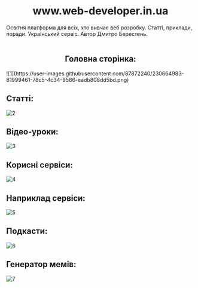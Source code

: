 <h1 align="center">www.web-developer.in.ua </h1>
Освітня платформа для всіх, хто вивчає веб розробку. Статті, приклади, поради. Український сервіс. Автор Дмитро Берестень. 
<br><br/>  
  
  
 <h2 align="center">Головна сторінка:</h2>
![1](https://user-images.githubusercontent.com/87872240/230664983-81999461-78c5-4c34-9586-eadb808dd5bd.png)

## Статті:
![2](https://user-images.githubusercontent.com/87872240/230665544-682ce9b5-e978-4806-a0d1-b5c738a20f22.png)

## Відео-уроки:
![3](https://user-images.githubusercontent.com/87872240/230665049-d60399c7-0af2-48dc-b527-f90b80865b8f.png)

## Корисні сервіси:
![4](https://user-images.githubusercontent.com/87872240/230665101-27ee1d3a-193a-4ab6-afa0-c5c64f34f0c4.png)

## Наприклад сервіси:
![5](https://user-images.githubusercontent.com/87872240/230676044-60b83907-2b6f-4963-ab68-a323af9483ca.png)

## Подкасти:
![6](https://user-images.githubusercontent.com/87872240/230665178-d57bc709-96df-4490-9e37-855e0c184ddd.png)

## Генератор мемів:
![7](https://user-images.githubusercontent.com/87872240/230665715-a3728def-d781-4e41-afca-59379d6d15c2.png)
